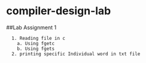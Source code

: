 # compiler-design-lab
##Lab Assignment 1
  ```
    1. Reading file in c
      a. Using fgetc
      b. Using fgets
    2. printing specific Individual word in txt file
  ```
